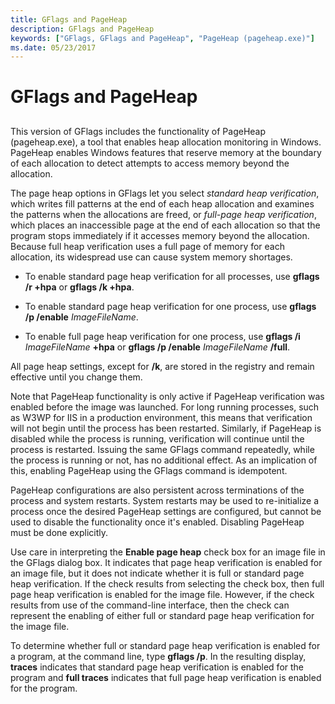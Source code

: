 ```yaml
---
title: GFlags and PageHeap
description: GFlags and PageHeap
keywords: ["GFlags, GFlags and PageHeap", "PageHeap (pageheap.exe)"]
ms.date: 05/23/2017
---
```


# GFlags and PageHeap


## <span id="ddk_gflags_and_pageheap_dtools"></span><span id="DDK_GFLAGS_AND_PAGEHEAP_DTOOLS"></span>


This version of GFlags includes the functionality of PageHeap (pageheap.exe), a tool that enables heap allocation monitoring in Windows. PageHeap enables Windows features that reserve memory at the boundary of each allocation to detect attempts to access memory beyond the allocation.

The page heap options in GFlags let you select *standard heap verification*, which writes fill patterns at the end of each heap allocation and examines the patterns when the allocations are freed, or *full-page heap verification*, which places an inaccessible page at the end of each allocation so that the program stops immediately if it accesses memory beyond the allocation. Because full heap verification uses a full page of memory for each allocation, its widespread use can cause system memory shortages.

-   To enable standard page heap verification for all processes, use **gflags /r +hpa** or **gflags /k +hpa**.

-   To enable standard page heap verification for one process, use **gflags /p /enable** *ImageFileName*.

-   To enable full page heap verification for one process, use **gflags /i** *ImageFileName* **+hpa** or **gflags /p /enable** *ImageFileName* **/full**.

All page heap settings, except for **/k**, are stored in the registry and remain effective until you change them.

Note that PageHeap functionality is only active if PageHeap verification was enabled before the image was launched. For long running processes, such as W3WP for IIS in a production environment, this means that verification will not begin until the process has been restarted. Similarly, if PageHeap is disabled while the process is running, verification will continue until the process is restarted. Issuing the same GFlags command repeatedly, while the process is running or not, has no additional effect. As an implication of this, enabling PageHeap using the GFlags command is idempotent.

PageHeap configurations are also persistent across terminations of the process and system restarts. System restarts may be used to re-initialize a process once the desired PageHeap settings are configured, but cannot be used to disable the functionality once it's enabled. Disabling PageHeap must be done explicitly.

Use care in interpreting the **Enable page heap** check box for an image file in the GFlags dialog box. It indicates that page heap verification is enabled for an image file, but it does not indicate whether it is full or standard page heap verification. If the check results from selecting the check box, then full page heap verification is enabled for the image file. However, if the check results from use of the command-line interface, then the check can represent the enabling of either full or standard page heap verification for the image file.

To determine whether full or standard page heap verification is enabled for a program, at the command line, type **gflags /p**. In the resulting display, **traces** indicates that standard page heap verification is enabled for the program and **full traces** indicates that full page heap verification is enabled for the program.

 

 






